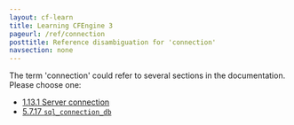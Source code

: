 ```yaml
---
layout: cf-learn
title: Learning CFEngine 3
pageurl: /ref/connection
posttitle: Reference disambiguation for 'connection'
navsection: none
---
```


The term 'connection' could refer to several sections in the documentation. Please choose one:

- [1.13.1 Server connection](https://cfengine.com/manuals/cf3-reference#Server-connection)
- [5.7.17 <code>sql_connection_db</code>](https://cfengine.com/manuals/cf3-reference#sql_connection_db-in-knowledge)
